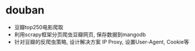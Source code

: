 # douban
  - 豆瓣top250电影爬取
  - 利用scrapy框架分页爬虫豆瓣网页, 保存数据到mangodb
  - 针对豆瓣的反爬虫策略, 设计解决方案 IP Proxy, 设置User-Agent, Cookie等
